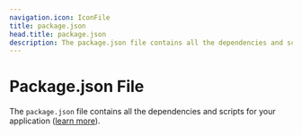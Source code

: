 ```yaml
---
navigation.icon: IconFile
title: package.json
head.title: package.json
description: The package.json file contains all the dependencies and scripts for your application.
---
```


# Package.json File

The `package.json` file contains all the dependencies and scripts for your application ([learn more](https://docs.npmjs.com/cli/v7/configuring-npm/package-json)).
